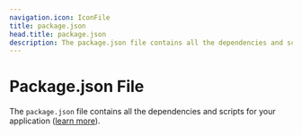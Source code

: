 ```yaml
---
navigation.icon: IconFile
title: package.json
head.title: package.json
description: The package.json file contains all the dependencies and scripts for your application.
---
```


# Package.json File

The `package.json` file contains all the dependencies and scripts for your application ([learn more](https://docs.npmjs.com/cli/v7/configuring-npm/package-json)).
